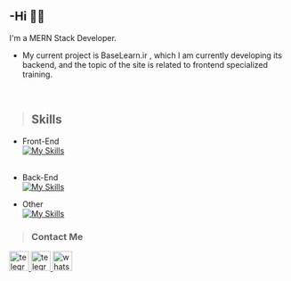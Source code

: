 ## -Hi :man_technologist:

<p>
I'm a MERN Stack Developer.<br />

- My current project is BaseLearn.ir , which I am currently developing its backend, and the topic of the site is related to frontend specialized training.
</p>

<br/>

> <h2>Skills</h2>

- Front-End <br/>
[![My Skills](https://skillicons.dev/icons?i=html,css,js,bootstrap,react,next,redux,ts)](https://skillicons.dev)
<br/><br/>
- Back-End <br/>
[![My Skills](https://skillicons.dev/icons?i=nodejs,express,nestjs,mongo,mysql,prisma)](https://skillicons.dev)

- Other <br/>
[![My Skills](https://skillicons.dev/icons?i=git,github)](https://skillicons.dev)

> <h3>Contact Me</h3>

  <a href="https://www.linkedin.com/in/nima-tajik-6327701a8/" target="_blank">
    <img src="https://img.shields.io/static/v1?message=Linkedin&logo=linkedin&label=&color=2CA5E0&logoColor=white&labelColor=&style=for-the-badge" height="35" alt="telegram logo"  />
  </a>
  <a href="https://telegram.me/Unassuming_Dev" target="_blank">
    <img src="https://img.shields.io/static/v1?message=Telegram&logo=telegram&label=&color=2CA5E0&logoColor=white&labelColor=&style=for-the-badge" height="35" alt="telegram logo"  />
  </a>
  <a href="https://wa.me/+989190186083" target="_blank">
    <img src="https://img.shields.io/static/v1?message=Whatsapp&logo=whatsapp&label=&color=25D366&logoColor=white&labelColor=&style=for-the-badge" height="35" alt="whatsapp logo"  />
  </a>
